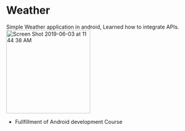 # Weather
Simple Weather application in android, Learned how to integrate APIs.
<img width="224" alt="Screen Shot 2019-06-03 at 11 44 38 AM" src="https://user-images.githubusercontent.com/20974667/58791260-8b7c2d00-85fa-11e9-9393-fd5e2c6a206f.png">

- Fullfillment of Android development Course

